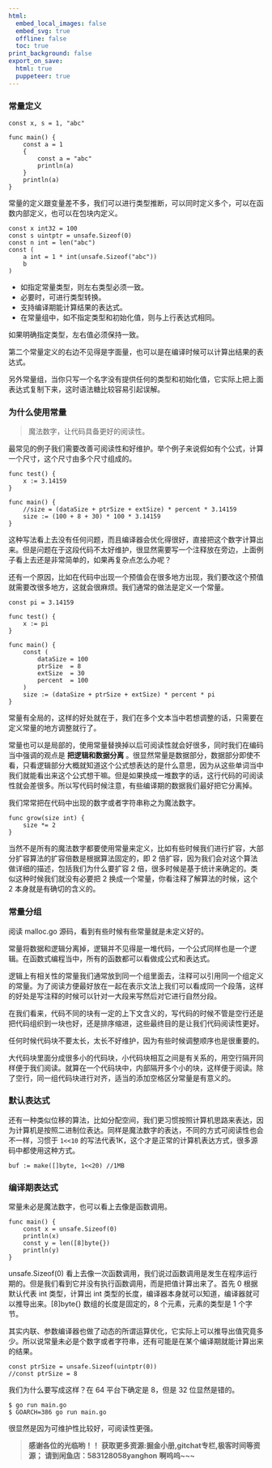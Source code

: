 ```yaml
---
html:
  embed_local_images: false
  embed_svg: true
  offline: false
  toc: true
print_background: false
export_on_save:
  html: true
  puppeteer: true
---
```

### 常量定义

    
    
    const x, s = 1, "abc"
    
    func main() {
        const a = 1
        {
            const a = "abc"
            println(a)
        }
        println(a)
    }
    

常量的定义跟变量差不多，我们可以进行类型推断，可以同时定义多个，可以在函数内部定义，也可以在包块内定义。

    
    
    const x int32 = 100
    const s uintptr = unsafe.Sizeof(0)
    const n int = len("abc")
    const (
        a int = 1 * int(unsafe.Sizeof("abc"))
        b
    )
    

  * 如指定常量类型，则左右类型必须一致。
  * 必要时，可进行类型转换。
  * 支持编译期能计算结果的表达式。
  * 在常量组中，如不指定类型和初始化值，则与上行表达式相同。

如果明确指定类型，左右值必须保持一致。

第二个常量定义的右边不见得是字面量，也可以是在编译时候可以计算出结果的表达式。

另外常量组，当你只写一个名字没有提供任何的类型和初始化值，它实际上把上面表达式复制下来，这时语法糖比较容易引起误解。

### 为什么使用常量

> 魔法数字，让代码具备更好的阅读性。

最常见的例子我们需要改善可阅读性和好维护。举个例子来说假如有个公式，计算一个尺寸，这个尺寸由多个尺寸组成的。

    
    
    func test() {
        x := 3.14159
    }
    
    func main() {
        //size = (dataSize + ptrSize + extSize) * percent * 3.14159
        size := (100 + 8 + 30) * 100 * 3.14159
    }
    

这种写法看上去没有任何问题，而且编译器会优化得很好，直接把这个数字计算出来。但是问题在于这段代码不太好维护，很显然需要写一个注释放在旁边，上面例子看上去还是非常简单的，如果再复杂点怎么办呢？

还有一个原因，比如在代码中出现一个预值会在很多地方出现，我们要改这个预值就需要改很多地方，这就会很麻烦。我们通常的做法是定义一个常量。

    
    
    const pi = 3.14159
    
    func test() {
        x := pi
    }
    
    func main() {
        const (
            dataSize = 100
            ptrSize  = 8
            extSize  = 30
            percent  = 100
        )
        size := (dataSize + ptrSize + extSize) * percent * pi
    }
    

常量有全局的，这样的好处就在于，我们在多个文本当中若想调整的话，只需要在定义常量的地方调整就行了。

常量也可以是局部的，使用常量替换掉以后可阅读性就会好很多，同时我们在编码当中强调的观点是 **把逻辑和数据分离**
。很显然常量是数据部分，数据部分即使不看，只看逻辑部分大概就知道这个公式想表达的是什么意思，因为从这些单词当中我们就能看出来这个公式想干嘛。但是如果换成一堆数字的话，这行代码的可阅读性就会差很多。所以写代码时候注意，有些编译期的数据我们最好把它分离掉。

我们常常把在代码中出现的数字或者字符串称之为魔法数字。

    
    
    func grow(size int) {
        size *= 2
    }
    

当然不是所有的魔法数字都要使用常量来定义，比如有些时候我们进行扩容，大部分扩容算法的扩容倍数是根据算法固定的，即 2
倍扩容，因为我们会对这个算法做详细的描述，包括我们为什么要扩容 2 倍，很多时候是基于统计来确定的。类似这种时候我们就没有必要把 2
换成一个常量，你看注释了解算法的时候，这个 2 本身就是有确切的含义的。

### 常量分组

阅读 malloc.go 源码，看到有些时候有些常量就是未定义好的。

常量将数据和逻辑分离掉，逻辑并不见得是一堆代码，一个公式同样也是一个逻辑。在函数式编程当中，所有的函数都可以看做成公式和表达式。

逻辑上有相关性的常量我们通常放到同一个组里面去，注释可以引用同一个组定义的常量。为了阅读方便最好放在一起在表示文法上我们可以看成同一个段落，这样的好处是写注释的时候可以针对一大段来写然后对它进行自然分段。

在我们看来，代码不同的块有一定的上下文含义的，写代码的时候不管是空行还是把代码组织到一块也好，还是排序缩进，这些最终目的是让我们代码阅读性更好。

任何时候代码块不要太长，太长不好维护，因为有些时候调整顺序也是很重要的。

大代码块里面分成很多小的代码块，小代码块相互之间是有关系的，用空行隔开同样便于我们阅读。就算在一个代码块中，内部隔开多个小的块，这样便于阅读。除了空行，同一组代码块进行对齐，适当的添加空格区分常量是有意义的。

### 默认表达式

还有一种类似位移的算法，比如分配空间，我们更习惯按照计算机思路来表达，因为计算机是按照二进制位表达。同样是魔法数字的表达，不同的方式可阅读性也会不一样，习惯于
`1<<10` 的写法代表1K，这个才是正常的计算机表达方式，很多源码中都使用这种方式。

    
    
    buf := make([]byte, 1<<20) //1MB
    

### 编译期表达式

常量未必是魔法数字，也可以看上去像是函数调用。

    
    
    func main() {
        const x = unsafe.Sizeof(0)
        println(x)
        const y = len([8]byte{})
        println(y)
    }
    

unsafe.Sizeof(0) 看上去像一次函数调用，我们说过函数调用是发生在程序运行期的。但是我们看到它并没有执行函数调用，而是把值计算出来了。首先 0
根据默认代表 int 类型，计算出 int 类型的长度，编译器本身就可以知道，编译器就可以推导出来。[8]byte{} 数组的长度是固定的，8
个元素，元素的类型是 1 个字节。

其实内联、参数编译器也做了动态的所谓运算优化，它实际上可以推导出值究竟多少。所以说常量未必是个数字或者字符串，还有可能是在某个编译期就能计算出来的结果。

    
    
    const ptrSize = unsafe.Sizeof(uintptr(0))
    //const ptrSize = 8
    

我们为什么要写成这样？在 64 平台下确定是 8，但是 32 位显然是错的。

    
    
    $ go run main.go
    $ GOARCH=386 go run main.go
    

很显然是因为可维护性比较好，可阅读性更强。

> **感谢各位的光临哟！！**
> **获取更多资源:掘金小册,gitchat专栏,极客时间等资源；**
> **请到闲鱼店：583128058yanghon**
> **啊呜呜~~~**